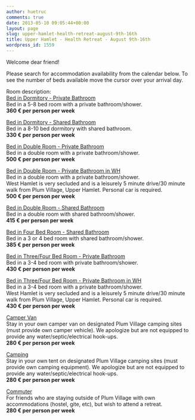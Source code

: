 ```yaml
---
author: huetruc
comments: true
date: 2013-05-10 09:05:44+00:00
layout: page
slug: upper-hamlet-health-retreat-august-9th-16th
title: Upper Hamlet - Health Retreat - August 9th-16th
wordpress_id: 1559
---
```


Welcome dear friend!

Please search for accommodation availability from the calendar below. 
To see the number of beds available move the cursor over your arrival day.


  

Room description:  
[Bed in Dormitory - Private Bathroom](http://new.plumvillage.org/retreats/upper-hamlet-registration/?presentation_mode=1&planyo_lang=en&resource_id=20235)  
Bed in a 5-8 bed room with a private bathroom/shower.  
**360 € per person per week**  
  
[Bed in Dormitory - Shared Bathroom ](http://new.plumvillage.org/retreats/upper-hamlet-registration/?presentation_mode=1&planyo_lang=en&resource_id=20239)  
Bed in a 8-10 bed dormitory with shared bathroom.  
**330 € per person per week**  
  
[Bed in Double Room - Private Bathroom](http://new.plumvillage.org/retreats/upper-hamlet-registration/?presentation_mode=1&planyo_lang=en&resource_id=20230)  
Bed in a double room with a private bathroom/shower.  
**500 € per person per week**  
  
[Bed in Double Room - Private Bathroom in WH](http://new.plumvillage.org/retreats/upper-hamlet-registration/?presentation_mode=1&planyo_lang=en&resource_id=21497)  
Bed in a double room with a private bathroom/shower.  
West Hamlet is very secluded and is a leisurely 5 minute drive/30 minute walk from Plum Village, Upper Hamlet. Personal car is required.  
**500 € per person per week**  
  
[Bed in Double Room - Shared Bathroom](http://new.plumvillage.org/retreats/upper-hamlet-registration/?presentation_mode=1&planyo_lang=en&resource_id=20236)  
Bed in a double room with shared bathroom/shower.  
**415 € per person per week**  
  
[Bed in Four Bed Room - Shared Bathroom](http://new.plumvillage.org/retreats/upper-hamlet-registration/?presentation_mode=1&planyo_lang=en&resource_id=20237)  
Bed in a 3 or 4 bed room with shared bathroom/shower.  
**385 € per person per week**  
  
[Bed in Three/Four Bed Room - Private Bathroom](http://new.plumvillage.org/retreats/upper-hamlet-registration/?presentation_mode=1&planyo_lang=en&resource_id=20231)  
Bed in a 3-4 bed room with private bathroom/shower.  
**430 € per person per week**  
  
[Bed in Three/Four Bed Room - Private Bathroom in WH](http://new.plumvillage.org/retreats/upper-hamlet-registration/?presentation_mode=1&planyo_lang=en&resource_id=21498)  
Bed in a 3-4 bed room with a private bathroom/shower.  
West Hamlet is very secluded and is a leisurely 5 minute drive/30 minute walk from Plum Village, Upper Hamlet. Personal car is required.  
**430 € per person per week**  
  
[Camper Van](http://new.plumvillage.org/retreats/upper-hamlet-registration/?presentation_mode=1&planyo_lang=en&resource_id=22658)  
Stay in your own camper van on designated Plum Village camping sites (must provide own camper vehicle). We apologize but are not equipped to provide any water/septic/electrical hook-ups.   
**280 € per person per week**  
  
[Camping](http://new.plumvillage.org/retreats/upper-hamlet-registration/?presentation_mode=1&planyo_lang=en&resource_id=21474)  
Stay in your own tent on designated Plum Village camping sites (must provide own camping equipment). We apologize but are not equipped to provide any water/septic/electrical hook-ups.   
**280 € per person per week**  
  
[Commuter](http://new.plumvillage.org/retreats/upper-hamlet-registration/?presentation_mode=1&planyo_lang=en&resource_id=22005)  
For friends who are staying outside of Plum Village with own accommodations (hostel, gite, etc), but wish to attend a retreat.  
**280 € per person per week**

